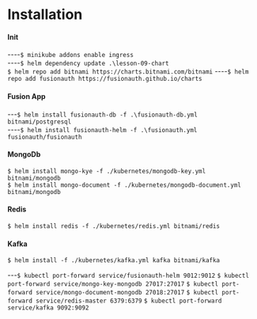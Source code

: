# Installation

#### Init
----`$ minikube addons enable ingress`  
----`$ helm dependency update .\lesson-09-chart`  
`$ helm repo add bitnami https://charts.bitnami.com/bitnami`
----`$ helm repo add fusionauth https://fusionauth.github.io/charts`

#### Fusion App
---`$ helm install fusionauth-db -f .\fusionauth-db.yml bitnami/postgresql`  
----`$ helm install fusionauth-helm -f .\fusionauth.yml fusionauth/fusionauth`  

#### MongoDb
`$ helm install mongo-kye -f ./kubernetes/mongodb-key.yml bitnami/mongodb`  
`$ helm install mongo-document -f ./kubernetes/mongodb-document.yml bitnami/mongodb`  

#### Redis
`$ helm install redis -f ./kubernetes/redis.yml bitnami/redis` 

#### Kafka
`$ helm install -f ./kubernetes/kafka.yml kafka bitnami/kafka`


---`$ kubectl port-forward service/fusionauth-helm 9012:9012`
`$ kubectl port-forward service/mongo-key-mongodb 27017:27017`
`$ kubectl port-forward service/mongo-document-mongodb 27018:27017`
`$ kubectl port-forward service/redis-master 6379:6379`
`$ kubectl port-forward service/kafka 9092:9092`